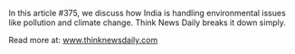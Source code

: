 In this article #375, we discuss how India is handling environmental issues like pollution and climate change. Think News Daily breaks it down simply.

Read more at: www.thinknewsdaily.com